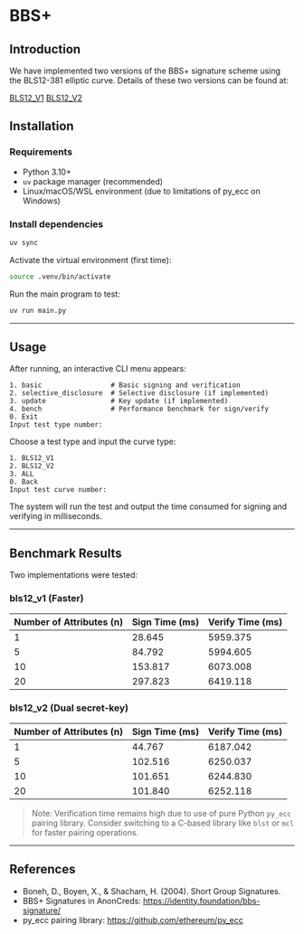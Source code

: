 # BBS+

## Introduction

We have implemented two versions of the BBS+ signature scheme using the BLS12-381 elliptic curve. Details of these two versions can be found at:

[BLS12_V1](./src/bls12/v1/README.md)
[BLS12_V2](./src/bls12/v2/README.md)

## Installation

### Requirements

- Python 3.10+
- `uv` package manager (recommended)
- Linux/macOS/WSL environment (due to limitations of py_ecc on Windows)

### Install dependencies

```bash
uv sync
```

Activate the virtual environment (first time):

```bash
source .venv/bin/activate
```

Run the main program to test:

```bash
uv run main.py
```

---

## Usage

After running, an interactive CLI menu appears:

```text
1. basic                 # Basic signing and verification
2. selective_disclosure  # Selective disclosure (if implemented)
3. update                # Key update (if implemented)
4. bench                 # Performance benchmark for sign/verify
0. Exit
Input test type number:
```

Choose a test type and input the curve type:

```
1. BLS12_V1
2. BLS12_V2
3. ALL
0. Back
Input test curve number:
```

The system will run the test and output the time consumed for signing and verifying in milliseconds.

---

## Benchmark Results

Two implementations were tested:

### bls12_v1 (Faster)

| Number of Attributes (n) | Sign Time (ms) | Verify Time (ms) |
| ------------------------ | -------------- | ---------------- |
| 1                        | 28.645         | 5959.375         |
| 5                        | 84.792         | 5994.605         |
| 10                       | 153.817        | 6073.008         |
| 20                       | 297.823        | 6419.118         |

### bls12_v2 (Dual secret-key)

| Number of Attributes (n) | Sign Time (ms) | Verify Time (ms) |
| ------------------------ | -------------- | ---------------- |
| 1                        | 44.767         | 6187.042         |
| 5                        | 102.516        | 6250.037         |
| 10                       | 101.651        | 6244.830         |
| 20                       | 101.840        | 6252.118         |

> Note: Verification time remains high due to use of pure Python `py_ecc` pairing library. Consider switching to a C-based library like `blst` or `mcl` for faster pairing operations.

---

## References

- Boneh, D., Boyen, X., & Shacham, H. (2004). Short Group Signatures.
- BBS+ Signatures in AnonCreds: https://identity.foundation/bbs-signature/
- py_ecc pairing library: https://github.com/ethereum/py_ecc
